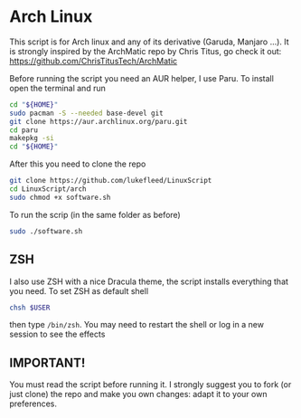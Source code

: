# Arch Linux

This script is for Arch linux and any of its derivative (Garuda, Manjaro ...). It is strongly inspired by the ArchMatic repo by Chris Titus, go check it out: https://github.com/ChrisTitusTech/ArchMatic

Before running the script you need an AUR helper, I use Paru. To install open the terminal and run 

```bash
cd "${HOME}"
sudo pacman -S --needed base-devel git
git clone https://aur.archlinux.org/paru.git
cd paru
makepkg -si
cd "${HOME}"
```

After this you need to clone the repo 

```bash
git clone https://github.com/lukefleed/LinuxScript
cd LinuxScript/arch
sudo chmod +x software.sh
```
To run the scrip (in the same folder as before) 

```bash
sudo ./software.sh
```
## ZSH
I also use ZSH with a nice Dracula theme, the script installs everything that you need. To set ZSH as default shell 

```bash
chsh $USER
```
then type `/bin/zsh`. You may need to restart the shell or log in a new session to see the effects 


## IMPORTANT!

You must read the script before running it. I strongly suggest you to fork (or just clone) the repo and make you own changes: adapt it to your own preferences.